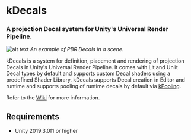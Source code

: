 # kDecals
### A projection Decal system for Unity's Universal Render Pipeline.

![alt text](https://github.com/Kink3d/kDecals/blob/master/Source/Images/Home00.PNG?raw=true)
*An example of PBR Decals in a scene.*

kDecals is a system for definition, placement and rendering of projection Decals in Unity's Universal Render Pipeline. It comes with Lit and Unlit Decal types by default and supports custom Decal shaders using a predefined Shader Library. kDecals supports Decal creation in Editor and runtime and supports pooling of runtime decals by default via [kPooling](https://github.com/Kink3d/kPooling).

Refer to the [Wiki](https://github.com/Kink3d/kDecals/wiki/Home) for more information.

## Requirements
- Unity 2019.3.0f1 or higher
